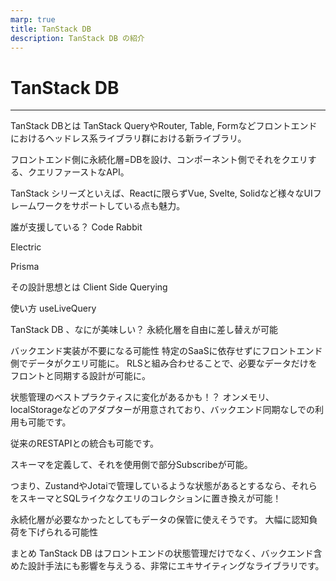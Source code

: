 ```yaml
---
marp: true
title: TanStack DB
description: TanStack DB の紹介
---
```


<!-- スライド1 -->
# TanStack DB

---

<!-- スライド2以降は既存内容をスライドごとに区切ってください -->
TanStack DBとは
TanStack QueryやRouter, Table, Formなどフロントエンドにおけるヘッドレス系ライブラリ群における新ライブラリ。

フロントエンド側に永続化層=DBを設け、コンポーネント側でそれをクエリする、クエリファーストなAPI。

TanStack シリーズといえば、Reactに限らずVue, Svelte, Solidなど様々なUIフレームワークをサポートしている点も魅力。

誰が支援している？
Code Rabbit

Electric

Prisma

その設計思想とは
Client Side Querying

使い方
useLiveQuery

TanStack DB 、なにが美味しい？
永続化層を自由に差し替えが可能

バックエンド実装が不要になる可能性
特定のSaaSに依存せずにフロントエンド側でデータがクエリ可能に。 RLSと組み合わせることで、必要なデータだけをフロントと同期する設計が可能に。

状態管理のベストプラクティスに変化があるかも！？
オンメモリ、localStorageなどのアダプターが用意されており、バックエンド同期なしでの利用も可能です。

従来のRESTAPIとの統合も可能です。

スキーマを定義して、それを使用側で部分Subscribeが可能。

つまり、ZustandやJotaiで管理しているような状態があるとするなら、それらをスキーマとSQLライクなクエリのコレクションに置き換えが可能！

永続化層が必要なかったとしてもデータの保管に使えそうです。 大幅に認知負荷を下げられる可能性

まとめ
TanStack DB はフロントエンドの状態管理だけでなく、バックエンド含めた設計手法にも影響を与えうる、非常にエキサイティングなライブラリです。